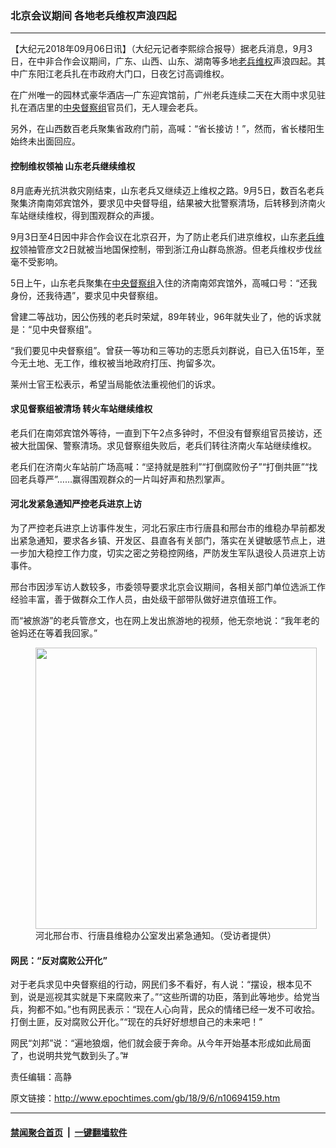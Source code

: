 ### 北京会议期间 各地老兵维权声浪四起
------------------------

<p>【大纪元2018年09月06日讯】（大纪元记者李熙综合报导）据老兵消息，9月3日，在中非合作会议期间，广东、山西、山东、湖南等多地<a href="http://www.epochtimes.com/gb/tag/%E8%80%81%E5%85%B5%E7%BB%B4%E6%9D%83.html">老兵维权</a>声浪四起。其中广东阳江老兵扎在市政府大门口，日夜乞讨高调维权。</p>
<p>在广州唯一的园林式豪华酒店—广东迎宾馆前，广州老兵连续二天在大雨中求见驻扎在酒店里的<a href="http://www.epochtimes.com/gb/tag/%E4%B8%AD%E5%A4%AE%E7%9D%A3%E5%AF%9F%E7%BB%84.html">中央督察组</a>官员们，无人理会老兵。</p>
<p>另外，在山西数百老兵聚集省政府门前，高喊：“省长接访！”，然而，省长楼阳生始终未出面回应。</p>
<p style="text-align: center;">	<script type='text/javascript' src='//www.youmaker.com/js/jwplayer/jwplayer8-all.js'></script>
	<link rel='stylesheet' target="_blank" href='//www.youmaker.com/css/api2.css' type='text/css' media='all' />
<div class="video_fit_container"><script data-ratio="100%" src="//www.youmaker.com/2018/0906/783c4322-6b8d-4902-758c-dde77e6a4f40?r=16x9&amp;s=368x640&api=2&url=http%3A%2F%2Fwww.epochtimes.com%2Fgb%2F18%2F9%2F6%2Fn10694159.htm"></script></div></p>
<p style="text-align: center;"><div class="video_fit_container"><script data-ratio="100%" src="//www.youmaker.com/2018/0906/a40b4cd4-9460-4f82-7c02-a183f358a727?r=16x9&amp;s=544x960&api=2&url=http%3A%2F%2Fwww.epochtimes.com%2Fgb%2F18%2F9%2F6%2Fn10694159.htm"></script></div></p>
<p style="text-align: center;"><div class="video_fit_container"><script data-ratio="100%" src="//www.youmaker.com/2018/0906/7a08bb06-af36-459b-6283-092c23811ac6?r=16x9&amp;s=368x640&api=2&url=http%3A%2F%2Fwww.epochtimes.com%2Fgb%2F18%2F9%2F6%2Fn10694159.htm"></script></div></p>
<p style="text-align: center;"><div class="video_fit_container"><script data-ratio="56.25%" src="//www.youmaker.com/2018/0906/739788ba-2ce5-4324-5c39-1fac8dfc3567?r=16x9&amp;s=640x360&api=2&url=http%3A%2F%2Fwww.epochtimes.com%2Fgb%2F18%2F9%2F6%2Fn10694159.htm"></script></div></p>
<p style="text-align: center;"><div class="video_fit_container"><script data-ratio="100%" src="//www.youmaker.com/2018/0906/65629b02-47cd-4f78-52dd-23d67cc45a1b?r=16x9&amp;s=368x640&api=2&url=http%3A%2F%2Fwww.epochtimes.com%2Fgb%2F18%2F9%2F6%2Fn10694159.htm"></script></div></p>
<h4><strong>控制维权领袖 </strong><strong>山东老兵继续维权</strong></h4>
<p>8月底寿光抗洪救灾刚结束，山东老兵又继续迈上维权之路。9月5日，数百名老兵聚集济南南郊宾馆外，要求见中央督导组，结果被大批警察清场，后转移到济南火车站继续维权，得到围观群众的声援。</p>
<p>9月3日至4日因中非合作会议在北京召开，为了防止老兵们进京维权，山东<a href="http://www.epochtimes.com/gb/tag/%E8%80%81%E5%85%B5%E7%BB%B4%E6%9D%83.html">老兵维权</a>领袖管彦文2日就被当地国保控制，带到浙江舟山群岛旅游。但老兵维权步伐丝毫不受影响。<strong><br />
</strong></p>
<p>5日上午，山东老兵聚集在<a href="http://www.epochtimes.com/gb/tag/%E4%B8%AD%E5%A4%AE%E7%9D%A3%E5%AF%9F%E7%BB%84.html">中央督察组</a>入住的济南南郊宾馆外，高喊口号：“还我身份，还我待遇”，要求见中央督察组。</p>
<p>曾建二等战功，因公伤残的老兵时荣斌，89年转业，96年就失业了，他的诉求就是：“见中央督察组”。</p>
<p>“我们要见中央督察组”。曾获一等功和三等功的志愿兵刘群说，自已入伍15年，至今无土地、无工作，维权被当地政府打压、拘留多次。</p>
<p>莱州士官王松表示，希望当局能依法重视他们的诉求。</p>
<p style="text-align: center;"><div class="video_fit_container"><script data-ratio="100%" src="//www.youmaker.com/2018/0906/43402926-b009-4d42-5bf3-dd47e3014314?r=16x9&amp;s=368x640&api=2&url=http%3A%2F%2Fwww.epochtimes.com%2Fgb%2F18%2F9%2F6%2Fn10694159.htm"></script></div></p>
<p style="text-align: center;"><div class="video_fit_container"><script data-ratio="56.25%" src="//www.youmaker.com/2018/0906/6db8f623-895a-42ba-5cfe-a57cb9d373e0?r=16x9&amp;s=544x368&api=2&url=http%3A%2F%2Fwww.epochtimes.com%2Fgb%2F18%2F9%2F6%2Fn10694159.htm"></script></div></p>
<p style="text-align: center;"><div class="video_fit_container"><script data-ratio="56.25%" src="//www.youmaker.com/2018/0906/2d904c63-c586-437a-65f2-4b4aa8b5a676?r=16x9&amp;s=544x368&api=2&url=http%3A%2F%2Fwww.epochtimes.com%2Fgb%2F18%2F9%2F6%2Fn10694159.htm"></script></div></p>
<h4><strong>求见督察组被清场</strong> <strong>转火车站继续维权</strong></h4>
<p>老兵们在南郊宾馆外等待，一直到下午2点多钟时，不但没有督察组官员接访，还被大批国保、警察清场。求见督察组失败后，老兵们转往济南火车站继续维权。</p>
<p>老兵们在济南火车站前广场高喊：“坚持就是胜利”“打倒腐败份子”“打倒共匪”“找回老兵尊严”……赢得围观群众的一片叫好声和热烈掌声。</p>
<p style="text-align: center;"><div class="video_fit_container"><script data-ratio="100%" src="//www.youmaker.com/2018/0906/b79ad2e6-777c-4c07-4f80-805e1e818ad5?r=16x9&amp;s=368x640&api=2&url=http%3A%2F%2Fwww.epochtimes.com%2Fgb%2F18%2F9%2F6%2Fn10694159.htm"></script></div></p>
<p style="text-align: center;"><div class="video_fit_container"><script data-ratio="100%" src="//www.youmaker.com/2018/0906/b53f9ef6-a37b-4f51-5f76-b5d1f11eb0b9?r=16x9&amp;s=368x640&api=2&url=http%3A%2F%2Fwww.epochtimes.com%2Fgb%2F18%2F9%2F6%2Fn10694159.htm"></script></div></p>
<h4><strong>河北发紧急通知严控老兵进京上访</strong></h4>
<p>为了严控老兵进京上访事件发生，河北石家庄市行唐县和邢台市的维稳办早前都发出紧急通知，要求各乡镇、开发区、县直各有关部门，落实在关键敏感节点上，进一步加大稳控工作力度，切实之密之劳稳控网络，严防发生军队退役人员进京上访事件。</p>
<p>邢台市因涉军访人数较多，市委领导要求北京会议期间，各相关部门单位选派工作经验丰富，善于做群众工作人员，由处级干部带队做好进京值班工作。</p>
<p>而“被旅游”的老兵管彦文，也在网上发出旅游地的视频，他无奈地说：“我年老的爸妈还在等着我回家。”</p>
<figure id="attachment_10695503" style="width: 450px" class="wp-caption aligncenter"><a href="http://i.epochtimes.com/assets/uploads/2018/09/S__7077953.jpg"><img class="size-medium wp-image-10695503" src="http://i.epochtimes.com/assets/uploads/2018/09/S__7077953-450x450.jpg" alt="" width="450" height="450" /></a><figcaption class="wp-caption-text">河北邢台市、行唐县维稳办公室发出紧急通知。（受访者提供）</figcaption></figure>
<h4><strong>网民：“反对腐败公开化”</strong></h4>
<p>对于老兵求见中央督察组的行动，网民们多不看好，有人说：“摆设，根本见不到，说是巡视其实就是下来腐败来了。”“这些所谓的功臣，落到此等地步。给党当兵，狗都不如。”也有网民表示：“现在人心向背，民众的情绪已经一发不可收拾。打倒土匪，反对腐败公开化。”“现在的兵好好想想自己的未来吧！”</p>
<p>网民“刘邦”说：“遍地狼烟，他们就会疲于奔命。从今年开始基本形成如此局面了，也说明共党气数到头了。”#</p>
<p>责任编辑：高静</p>

原文链接：http://www.epochtimes.com/gb/18/9/6/n10694159.htm


------------------------
#### [禁闻聚合首页](https://github.com/gfw-breaker/banned-news/blob/master/README.md) &nbsp;|&nbsp;  [一键翻墙软件](https://github.com/gfw-breaker/nogfw/blob/master/README.md)